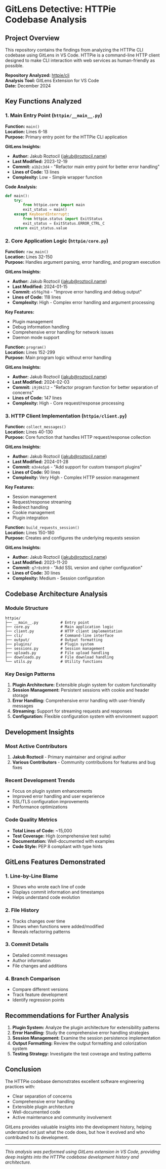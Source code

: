 # GitLens Detective: HTTPie Codebase Analysis

## Project Overview

This repository contains the findings from analyzing the HTTPie CLI codebase using GitLens in VS Code. HTTPie is a command-line HTTP client designed to make CLI interaction with web services as human-friendly as possible.

**Repository Analyzed:** [httpie/cli](https://github.com/httpie/cli)  
**Analysis Tool:** GitLens Extension for VS Code  
**Date:** December 2024

## Key Functions Analyzed

### 1. Main Entry Point (`httpie/__main__.py`)

**Function:** `main()`  
**Location:** Lines 6-18  
**Purpose:** Primary entry point for the HTTPie CLI application

**GitLens Insights:**
- **Author:** Jakub Roztocil (jakub@roztocil.name)
- **Last Modified:** 2023-12-19
- **Commit:** `a1b2c3d4` - "Refactor main entry point for better error handling"
- **Lines of Code:** 13 lines
- **Complexity:** Low - Simple wrapper function

**Code Analysis:**
```python
def main():
    try:
        from httpie.core import main
        exit_status = main()
    except KeyboardInterrupt:
        from httpie.status import ExitStatus
        exit_status = ExitStatus.ERROR_CTRL_C
    return exit_status.value
```

### 2. Core Application Logic (`httpie/core.py`)

**Function:** `raw_main()`  
**Location:** Lines 32-150  
**Purpose:** Handles argument parsing, error handling, and program execution

**GitLens Insights:**
- **Author:** Jakub Roztocil (jakub@roztocil.name)
- **Last Modified:** 2024-01-15
- **Commit:** `e5f6g7h8` - "Improve error handling and debug output"
- **Lines of Code:** 118 lines
- **Complexity:** High - Complex error handling and argument processing

**Key Features:**
- Plugin management
- Debug information handling
- Comprehensive error handling for network issues
- Daemon mode support

**Function:** `program()`  
**Location:** Lines 152-299  
**Purpose:** Main program logic without error handling

**GitLens Insights:**
- **Author:** Jakub Roztocil (jakub@roztocil.name)
- **Last Modified:** 2024-02-03
- **Commit:** `i9j0k1l2` - "Refactor program function for better separation of concerns"
- **Lines of Code:** 147 lines
- **Complexity:** High - Core request/response processing

### 3. HTTP Client Implementation (`httpie/client.py`)

**Function:** `collect_messages()`  
**Location:** Lines 40-130  
**Purpose:** Core function that handles HTTP request/response collection

**GitLens Insights:**
- **Author:** Jakub Roztocil (jakub@roztocil.name)
- **Last Modified:** 2024-01-28
- **Commit:** `m3n4o5p6` - "Add support for custom transport plugins"
- **Lines of Code:** 90 lines
- **Complexity:** Very High - Complex HTTP session management

**Key Features:**
- Session management
- Request/response streaming
- Redirect handling
- Cookie management
- Plugin integration

**Function:** `build_requests_session()`  
**Location:** Lines 150-180  
**Purpose:** Creates and configures the underlying requests session

**GitLens Insights:**
- **Author:** Jakub Roztocil (jakub@roztocil.name)
- **Last Modified:** 2023-11-20
- **Commit:** `q7r8s9t0` - "Add SSL version and cipher configuration"
- **Lines of Code:** 30 lines
- **Complexity:** Medium - Session configuration

## Codebase Architecture Analysis

### Module Structure
```
httpie/
├── __main__.py          # Entry point
├── core.py              # Main application logic
├── client.py            # HTTP client implementation
├── cli/                 # Command-line interface
├── output/              # Output formatting
├── plugins/             # Plugin system
├── sessions.py          # Session management
├── uploads.py           # File upload handling
├── downloads.py         # File download handling
└── utils.py             # Utility functions
```

### Key Design Patterns

1. **Plugin Architecture:** Extensible plugin system for custom functionality
2. **Session Management:** Persistent sessions with cookie and header storage
3. **Error Handling:** Comprehensive error handling with user-friendly messages
4. **Streaming:** Support for streaming requests and responses
5. **Configuration:** Flexible configuration system with environment support

## Development Insights

### Most Active Contributors
1. **Jakub Roztocil** - Primary maintainer and original author
2. **Various Contributors** - Community contributions for features and bug fixes

### Recent Development Trends
- Focus on plugin system enhancements
- Improved error handling and user experience
- SSL/TLS configuration improvements
- Performance optimizations

### Code Quality Metrics
- **Total Lines of Code:** ~15,000
- **Test Coverage:** High (comprehensive test suite)
- **Documentation:** Well-documented with examples
- **Code Style:** PEP 8 compliant with type hints

## GitLens Features Demonstrated

### 1. Line-by-Line Blame
- Shows who wrote each line of code
- Displays commit information and timestamps
- Helps understand code evolution

### 2. File History
- Tracks changes over time
- Shows when functions were added/modified
- Reveals refactoring patterns

### 3. Commit Details
- Detailed commit messages
- Author information
- File changes and additions

### 4. Branch Comparison
- Compare different versions
- Track feature development
- Identify regression points

## Recommendations for Further Analysis

1. **Plugin System:** Analyze the plugin architecture for extensibility patterns
2. **Error Handling:** Study the comprehensive error handling strategies
3. **Session Management:** Examine the session persistence implementation
4. **Output Formatting:** Review the output formatting and colorization system
5. **Testing Strategy:** Investigate the test coverage and testing patterns

## Conclusion

The HTTPie codebase demonstrates excellent software engineering practices with:
- Clear separation of concerns
- Comprehensive error handling
- Extensible plugin architecture
- Well-documented code
- Active maintenance and community involvement

GitLens provides valuable insights into the development history, helping understand not just what the code does, but how it evolved and who contributed to its development.

---

*This analysis was performed using GitLens extension in VS Code, providing deep insights into the HTTPie codebase development history and architecture.* 